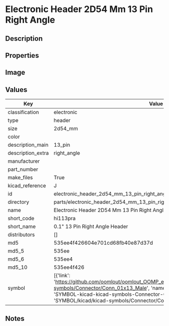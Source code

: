 # Electronic Header 2D54 Mm 13 Pin Right Angle

## Description

## Properties


## Image


## Values

| Key | Value |
| --- | --- |
| classification | electronic |
| type | header |
| size | 2d54_mm |
| color |  |
| description_main | 13_pin |
| description_extra | right_angle |
| manufacturer |  |
| part_number |  |
| make_files | True |
| kicad_reference | J |
| id | electronic_header_2d54_mm_13_pin_right_angle |
| directory | parts/electronic_header_2d54_mm_13_pin_right_angle |
| name | Electronic Header 2D54 Mm 13 Pin Right Angle |
| short_code | hi113pra |
| short_name | 0.1" 13 Pin Right Angle Header |
| distributors | [] |
| md5 | 535ee4f426604e701cd68fb40e87d37d |
| md5_5 | 535ee |
| md5_6 | 535ee4 |
| md5_10 | 535ee4f426 |
| symbol | [{'link': 'https://github.com/oomlout/oomlout_OOMP_eda_V2/tree/main/SYMBOL/kicad/kicad-symbols/Connector/Conn_01x13_Male', 'name': 'Connector : Conn_01x13_Male', 'id': 'SYMBOL-kicad-kicad-symbols-Connector-Conn_01x13_Male', 'directory': 'SYMBOL/kicad/kicad-symbols/Connector/Conn_01x13_Male/'}] |

## Notes

